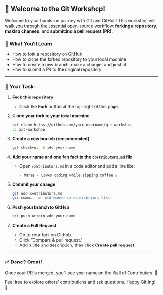 ## 🎉 Welcome to the Git Workshop!

Welcome to your hands-on journey with Git and GitHub! This workshop will walk you through the essential open-source workflow: **forking a repository**, **making changes**, and **submitting a pull request (PR)**.

### 🧠 What You’ll Learn

* How to fork a repository on GitHub
* How to clone the forked repository to your local machine
* How to create a new branch, make a change, and push it
* How to submit a PR to the original repository

---

### 📌 Your Task:

1. **Fuck this repository**

   * Click the **Fork** button at the top-right of this page.

2. **Clone your fork to your local machine**

   ```bash
   git clone https://github.com/your-username/git-workshop
   cd git-workshop
   ```

3. **Create a new branch (recommended)**

   ```bash
   git checkout -b add-your-name
   ```

4. **Add your name and one fun fact to the `contributors.md` file**

   * Open `contributors.md` in a code editor and add a line like:

     ```md
     - Manee - Loves coding while sipping coffee ☕
     ```

5. **Commit your change**

   ```bash
   git add contributors.md
   git commit -m "Add Manee to contributors list"
   ```

6. **Push your branch to GitHub**

   ```bash
   git push origin add-your-name
   ```

7. **Create a Pull Request**

   * Go to your fork on GitHub.
   * Click "Compare & pull request."
   * Add a title and description, then click **Create pull request**.

---

### ✅ Done? Great!

Once your PR is merged, you’ll see your name on the Wall of Contributors. 🎉

Feel free to explore others’ contributions and ask questions. Happy Git-ing! 🚀
